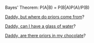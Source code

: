 Bayes' Theorem: P(A|B) = P(B|A)P(A)/P(B)

[Daddy, but where do priors come from](priors/priors.md)?

[Daddy, can I have a glass of water](../coffee/drink-water/drink.md)?

[Daddy, are there priors in my chocolate](priors/chocolate.md)?